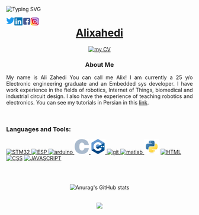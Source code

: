 ![Typing SVG](https://readme-typing-svg.demolab.com?font=Fira+Code&weight=1000&size=50&duration=4000&pause=250&color=2C906D&center=true&vCenter=true&multiline=true&repeat=true&width=1000&height=75&lines=Welcome+to+my+Github!)

<a href="https://twitter.com/alixahedi">
  <img align="left" alt="Alix | Twitter" width="22px" src="@/../assests/img/social/Twitter.png" />
</a>
<a href="https://www.linkedin.com/in/ali-zahedi-b5a360158//">
  <img align="left" alt="Ali's LinkedIN" width="22px" src="@/../assests/img/social/Linkedin.png" />
<a href="https://www.facebook.com/Alixahedi/">
  <img align="left" alt="Ali's FaceBook" width="22px" src="@/../assests/img/social/fb.png" />
</a>
<a href="https://www.instagram.com/Alixahedi">
  <img align="left" alt="Ali's Instagram" width="22px" src="@/../assests/img/social/insta.png" />
</a>

#
<h1 align="center"><a href="https://github.com/Alixahedi">Alixahedi</a></h1>

<div align="center" >
<!-- START:VISITOR COUNTER -->
<div width="100%" align="right">

</div>
<!-- END:VISITOR COUNTER -->

<!-- START: SOCIAL LINKS  -->
 [![my CV](https://img.shields.io/badge/🪐Personal%20Website-Coming%20Soon%20%E2%86%92-gray.svg?colorA=655BE1&colorB=4F44D6&style=for-the-badge)](@/../assests/Ali%20Zahedi%20-%20CV.pdf)
</div>
<!-- END: SOCIAL LINKS  -->

<!-- START: ABOUT ME  -->
<div align="center">
<p width="500px" style="width:500px">
<h3>About Me</h3>
<p style="text-align: justify;">My name is Ali Zahedi You can call me Alix! I am currently a 25 y/o Electronic engineering graduate and an Embedded sys developer. I have work experience in the fields of robotics, Internet of Things, biomedical and industrial circuit design. I also have the experience of teaching robotics and electronics. You can see my tutorials in Persian in this <a href="https://www.digispark.ir/author/alixahedi" target="_blank" rel="noreferrer">link</a>.</p>
</p>
</div>
<!-- END: ABOUT ME  -->

</br>

<h3 align="left">Languages and Tools:</h3>
<p align="left"> 
  <a href="https://www.ST.com/" target="_blank" rel="noreferrer"> <img src="https://cdn.worldvectorlogo.com/logos/st-microelectronics-1.svg" alt="STM32" width="40" height="40"/> </a> 
  <a href="https://www.espressif.com/en/products/socs/esp32/" target="_blank" rel="noreferrer"> <img src="https://cdn.worldvectorlogo.com/logos/espressif-systems.svg" alt="ESP" width="40" height="40"/> </a> 
  <a href="https://www.arduino.cc/" target="_blank" rel="noreferrer"> <img src="https://cdn.worldvectorlogo.com/logos/arduino-1.svg" alt="arduino" width="40" height="40"/> </a> 
  <a href="https://www.cprogramming.com/" target="_blank" rel="noreferrer"> <img src="https://raw.githubusercontent.com/devicons/devicon/master/icons/c/c-original.svg" alt="c" width="40" height="40"/> </a> 
  <a href="https://www.w3schools.com/cpp/" target="_blank" rel="noreferrer"> <img src="https://raw.githubusercontent.com/devicons/devicon/master/icons/cplusplus/cplusplus-original.svg" alt="cplusplus" width="40" height="40"/> </a> 
  <a href="https://git-scm.com/" target="_blank" rel="noreferrer"> <img src="https://www.vectorlogo.zone/logos/git-scm/git-scm-icon.svg" alt="git" width="40" height="40"/> </a> 
  <a href="https://www.mathworks.com/" target="_blank" rel="noreferrer"> <img src="https://upload.wikimedia.org/wikipedia/commons/2/21/Matlab_Logo.png" alt="matlab" width="40" height="40"/> </a> 
  <a href="https://www.python.org" target="_blank" rel="noreferrer"> <img src="https://raw.githubusercontent.com/devicons/devicon/master/icons/python/python-original.svg" alt="python" width="40" height="40"/></a> 
  <a href="https://www.w3schools.com/html/" target="_blank" rel="noreferrer"> <img src="https://www.vectorlogo.zone/logos/w3_html5/w3_html5-icon.svg" alt="HTML" width="40" height="40"/></a>
  <a href="https://www.w3schools.com/css/" target="_blank" rel="noreferrer"> <img src="https://www.vectorlogo.zone/logos/w3_css/w3_css-icon.svg" alt="CSS" width="40" height="40"/></a>
  <a href="https://www.w3schools.com/js/" target="_blank" rel="noreferrer"> <img src="https://www.vectorlogo.zone/logos/javascript/javascript-icon.svg" alt="JAVASCRIPT" width="40" height="40"/></a>
  
</p>

</br>
</br>

<div align="center">
<!-- START: GITHUB STATUS -->

![Anurag's GitHub stats](https://github-readme-stats.vercel.app/api?username=Alixahedi&show_icons=true&theme=chartreuse-dark)
  
<!-- END: GITHUB STATUS -->
   
</br>
  
<a href="https://github.com/alixahedi">
  <img align="center" src="https://github-readme-stats.vercel.app/api/top-langs/?username=alixahedi&layout=compact&bg_color=19191a&border_color=FFFFFF&title_color=666666&border_radius=10&card_width=1000"/>
</a>

